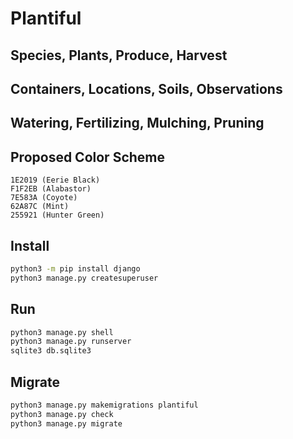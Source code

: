 # Plantiful

## Species, Plants, Produce, Harvest

## Containers, Locations, Soils, Observations

## Watering, Fertilizing, Mulching, Pruning

## Proposed Color Scheme
```
1E2019 (Eerie Black)
F1F2EB (Alabastor)
7E583A (Coyote)
62A87C (Mint)
255921 (Hunter Green)
```

## Install

```sh
python3 -m pip install django
python3 manage.py createsuperuser
```

## Run

```sh
python3 manage.py shell
python3 manage.py runserver
sqlite3 db.sqlite3
```

## Migrate

```sh
python3 manage.py makemigrations plantiful
python3 manage.py check
python3 manage.py migrate
```
